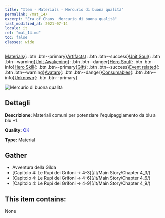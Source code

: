 ```yaml
---
title: "Item - Materials - Mercurio di buona qualità"
permalink: /mat_14/
excerpt: "Era of Chaos  Mercurio di buona qualità"
last_modified_at: 2021-07-14
locale: it
ref: "mat_14.md"
toc: false
classes: wide
---
```

 [Materials](/ItemsIT/){: .btn .btn--primary}[Artifacts](/ItemsIT/Artifacts/){: .btn .btn--success}[Unit Soul](/ItemsIT/UnitSoul/){: .btn .btn--warning}[Unit Awakening](/ItemsIT/UnitAwakening/){: .btn .btn--danger}[Hero Soul](/ItemsIT/HeroSoul/){: .btn .btn--info}[Hero Skill](/ItemsIT/HeroSkill/){: .btn .btn--primary}[Gift](/ItemsIT/Gift/){: .btn .btn--success}[Event related](/ItemsIT/Events/){: .btn .btn--warning}[Avatars](/ItemsIT/Avatars/){: .btn .btn--danger}[Consumables](/ItemsIT/Consumables/){: .btn .btn--info}[Unknown](/ItemsIT/Unknown/){: .btn .btn--primary}

 ![Mercurio di buona qualità](/images/t/i_cailiao_shuiyin1.png)

## Dettagli
 **Descrizione:** Materiali comuni per potenziare l'equipaggiamento da blu a blu +1.

 **Quality:** <span style="color: #0000CD">OK</span>

 **Type:** Material

## Gather

*    Avventura della Gilda 
*    [Capitolo 4: Le Rupi dei Grifoni -> 4-3](/it/Main Story/Chapter 4_3/) 
*    [Capitolo 4: Le Rupi dei Grifoni -> 4-6](/it/Main Story/Chapter 4_6/) 
*    [Capitolo 4: Le Rupi dei Grifoni -> 4-9](/it/Main Story/Chapter 4_9/) 

## This item contains:

  None

